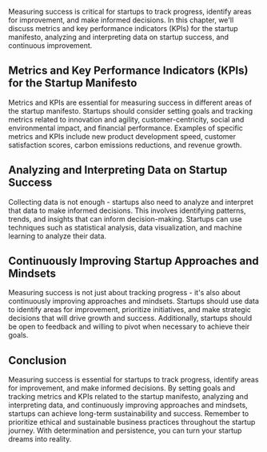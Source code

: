 
Measuring success is critical for startups to track progress, identify areas for improvement, and make informed decisions. In this chapter, we'll discuss metrics and key performance indicators (KPIs) for the startup manifesto, analyzing and interpreting data on startup success, and continuous improvement.

Metrics and Key Performance Indicators (KPIs) for the Startup Manifesto
-----------------------------------------------------------------------

Metrics and KPIs are essential for measuring success in different areas of the startup manifesto. Startups should consider setting goals and tracking metrics related to innovation and agility, customer-centricity, social and environmental impact, and financial performance. Examples of specific metrics and KPIs include new product development speed, customer satisfaction scores, carbon emissions reductions, and revenue growth.

Analyzing and Interpreting Data on Startup Success
--------------------------------------------------

Collecting data is not enough - startups also need to analyze and interpret that data to make informed decisions. This involves identifying patterns, trends, and insights that can inform decision-making. Startups can use techniques such as statistical analysis, data visualization, and machine learning to analyze their data.

Continuously Improving Startup Approaches and Mindsets
------------------------------------------------------

Measuring success is not just about tracking progress - it's also about continuously improving approaches and mindsets. Startups should use data to identify areas for improvement, prioritize initiatives, and make strategic decisions that will drive growth and success. Additionally, startups should be open to feedback and willing to pivot when necessary to achieve their goals.

Conclusion
----------

Measuring success is essential for startups to track progress, identify areas for improvement, and make informed decisions. By setting goals and tracking metrics and KPIs related to the startup manifesto, analyzing and interpreting data, and continuously improving approaches and mindsets, startups can achieve long-term sustainability and success. Remember to prioritize ethical and sustainable business practices throughout the startup journey. With determination and persistence, you can turn your startup dreams into reality.
